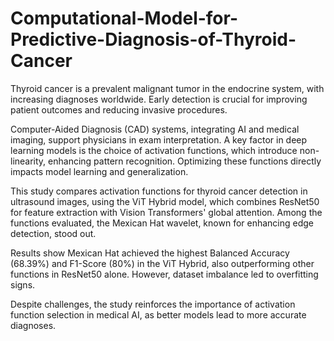 # Computational-Model-for-Predictive-Diagnosis-of-Thyroid-Cancer
Thyroid cancer is a prevalent malignant tumor in the endocrine system, with increasing diagnoses worldwide. Early detection is crucial for improving patient outcomes and reducing invasive procedures.

Computer-Aided Diagnosis (CAD) systems, integrating AI and medical imaging, support physicians in exam interpretation. A key factor in deep learning models is the choice of activation functions, which introduce non-linearity, enhancing pattern recognition. Optimizing these functions directly impacts model learning and generalization.

This study compares activation functions for thyroid cancer detection in ultrasound images, using the ViT Hybrid model, which combines ResNet50 for feature extraction with Vision Transformers' global attention. Among the functions evaluated, the Mexican Hat wavelet, known for enhancing edge detection, stood out.

Results show Mexican Hat achieved the highest Balanced Accuracy (68.39%) and F1-Score (80%) in the ViT Hybrid, also outperforming other functions in ResNet50 alone. However, dataset imbalance led to overfitting signs.

Despite challenges, the study reinforces the importance of activation function selection in medical AI, as better models lead to more accurate diagnoses.
